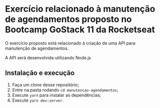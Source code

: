 # Exercício relacionado à manutenção de agendamentos proposto no Bootcamp GoStack 11 da Rocketseat

O exercício proposto está relacionado à criação de uma API para manutenção de agendamentos.

A API será desenvolvida utilizando Node.js

## Instalação e execução

1. Faça um clone desse repositório;
2. Entre na pasta rodando `cd manutencao-agendamentos`;
3. Execute `yarn` para instalar as dependências;
4. Execute `yarn dev:server`.
